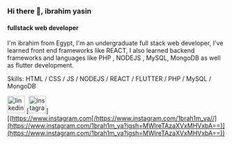 ### Hi there 👋, ibrahim yasin
#### fullstack web developer
I'm ibrahim from Egypt, I'm an undergraduate full stack web developer, I've learned front end frameworks like REACT, I also learned backend frameworks and languages like PHP , NODEJS , MySQL, MongoDB as well as flutter development.

Skills: HTML / CSS / JS / NODEJS / REACT / FLUTTER / PHP / MySQL / MongoDB



[<img src='https://cdn.jsdelivr.net/npm/simple-icons@3.0.1/icons/linkedin.svg' alt='linkedin' height='40'>](https://www.linkedin.com/in/https://www.linkedin.com/in/ibrahim-yasin-23501a250//)  [<img src='https://cdn.jsdelivr.net/npm/simple-icons@3.0.1/icons/instagram.svg' alt='instagram' height='40'>][(https://www.instagram.com[/https://www.instagram.com/1brah1m_ya//](https://www.instagram.com/1brah1m_ya?igsh=MWlreTAzaXVxMHVxbA==)](https://www.instagram.com/1brah1m_ya?igsh=MWlreTAzaXVxMHVxbA==))  

